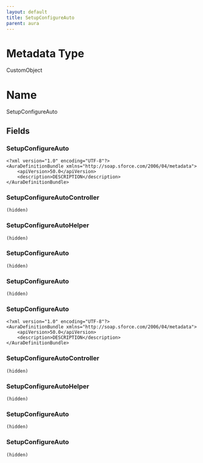 ```yaml
---
layout: default
title: SetupConfigureAuto
parent: aura
---
```

# Metadata Type
CustomObject

# Name
SetupConfigureAuto
## Fields
### SetupConfigureAuto

```
<?xml version="1.0" encoding="UTF-8"?>
<AuraDefinitionBundle xmlns="http://soap.sforce.com/2006/04/metadata">
    <apiVersion>50.0</apiVersion>
    <description>DESCRIPTION</description>
</AuraDefinitionBundle>
```
### SetupConfigureAutoController

```
(hidden)
```
### SetupConfigureAutoHelper

```
(hidden)
```
### SetupConfigureAuto

```
(hidden)
```
### SetupConfigureAuto

```
(hidden)
```
### SetupConfigureAuto

```
<?xml version="1.0" encoding="UTF-8"?>
<AuraDefinitionBundle xmlns="http://soap.sforce.com/2006/04/metadata">
    <apiVersion>50.0</apiVersion>
    <description>DESCRIPTION</description>
</AuraDefinitionBundle>
```
### SetupConfigureAutoController

```
(hidden)
```
### SetupConfigureAutoHelper

```
(hidden)
```
### SetupConfigureAuto

```
(hidden)
```
### SetupConfigureAuto

```
(hidden)
```
